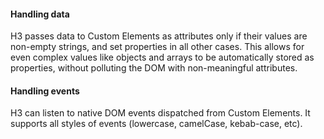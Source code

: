 <h4 id="h3-handling-data">Handling data</h4>

H3 passes data to Custom Elements as attributes only if their values are non-empty
strings, and set properties in all other cases. This allows for even complex values 
like objects and arrays to be automatically stored as properties, without polluting 
the DOM with non-meaningful attributes.

<h4 id="h3-handling-events">Handling events</h4>

H3 can listen to native DOM events dispatched from Custom Elements. It
supports all styles of events (lowercase, camelCase, kebab-case, etc).
